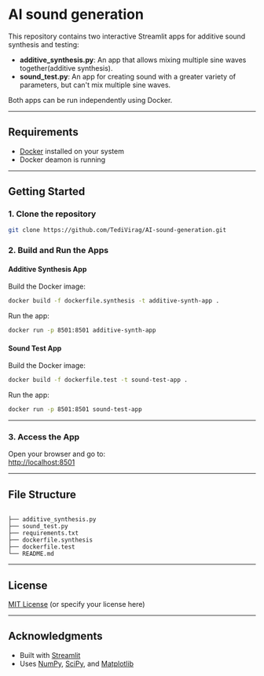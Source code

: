 # AI sound generation 

This repository contains two interactive Streamlit apps for additive sound synthesis and testing:

- **additive_synthesis.py**: An app that allows mixing multiple sine waves together(additive synthesis).
- **sound_test.py**: An app for creating sound with a greater variety of parameters, but can't mix multiple sine waves.

Both apps can be run independently using Docker.

---

## Requirements

- [Docker](https://docs.docker.com/get-started/get-docker/) installed on your system
- Docker deamon is running

---

## Getting Started

### 1. Clone the repository


```bash
git clone https://github.com/TediVirag/AI-sound-generation.git
```

### 2. Build and Run the Apps

#### **Additive Synthesis App**

Build the Docker image:

```bash
docker build -f dockerfile.synthesis -t additive-synth-app .
```

Run the app:

```bash
docker run -p 8501:8501 additive-synth-app
```

#### **Sound Test App**

Build the Docker image:

```bash
docker build -f dockerfile.test -t sound-test-app .
```

Run the app:

```bash
docker run -p 8501:8501 sound-test-app
```

---

### 3. Access the App

Open your browser and go to:  
[http://localhost:8501](http://localhost:8501)

---

## File Structure

```

├── additive_synthesis.py
├── sound_test.py
├── requirements.txt
├── dockerfile.synthesis
├── dockerfile.test
└── README.md
```

---

## License

[MIT License](LICENSE) (or specify your license here)

---

## Acknowledgments

- Built with [Streamlit](https://streamlit.io/)
- Uses [NumPy](https://numpy.org/), [SciPy](https://scipy.org/), and [Matplotlib](https://matplotlib.org/)
